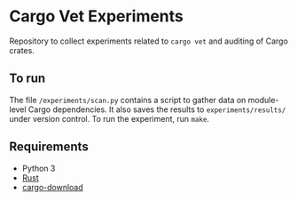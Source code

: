 # Cargo Vet Experiments

Repository to collect experiments related to `cargo vet` and auditing of Cargo crates.

## To run

The file `/experiments/scan.py` contains a script to gather data on module-level Cargo dependencies. It also saves the results to `experiments/results/` under version control. To run the experiment, run `make`.

## Requirements

- Python 3
- [Rust](https://www.rust-lang.org/tools/install)
- [cargo-download](https://crates.io/crates/cargo-download)
